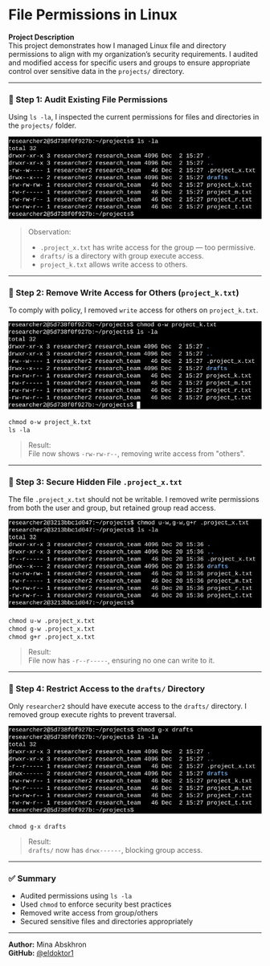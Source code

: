 # File Permissions in Linux

**Project Description**  
This project demonstrates how I managed Linux file and directory permissions
to align with my organization’s security requirements. I audited and modified
access for specific users and groups to ensure appropriate control over
sensitive data in the `projects/` directory.

---

### 📁 Step 1: Audit Existing File Permissions

Using `ls -la`, I inspected the current permissions for files and directories
in the `projects/` folder.

![ls -la output](https://raw.githubusercontent.com/eldoktor1/-File-Permissions-in-Linux-/main/file_permissions_images/permissions_page_1_img_1.png)

> Observation:
> - `.project_x.txt` has write access for the group — too permissive.
> - `drafts/` is a directory with group execute access.
> - `project_k.txt` allows write access to others.

---

### 🔧 Step 2: Remove Write Access for Others (`project_k.txt`)

To comply with policy, I removed `write` access for others on `project_k.txt`.

![chmod project_k.txt](https://raw.githubusercontent.com/eldoktor1/-File-Permissions-in-Linux-/main/file_permissions_images/permissions_page_2_img_1.png)

    chmod o-w project_k.txt
    ls -la

> Result:  
> File now shows `-rw-rw-r--`, removing write access from "others".

---

### 🔐 Step 3: Secure Hidden File `.project_x.txt`

The file `.project_x.txt` should not be writable. I removed write permissions
from both the user and group, but retained group read access.

![chmod on hidden file](https://raw.githubusercontent.com/eldoktor1/-File-Permissions-in-Linux-/main/file_permissions_images/permissions_page_3_img_1.png)

    chmod u-w .project_x.txt
    chmod g-w .project_x.txt
    chmod g+r .project_x.txt

> Result:  
> File now has `-r--r-----`, ensuring no one can write to it.

---

### 🚫 Step 4: Restrict Access to the `drafts/` Directory

Only `researcher2` should have execute access to the `drafts/` directory.
I removed group execute rights to prevent traversal.

![chmod on drafts](https://raw.githubusercontent.com/eldoktor1/-File-Permissions-in-Linux-/main/file_permissions_images/permissions_page_4_img_1.png)

    chmod g-x drafts

> Result:  
> `drafts/` now has `drwx------`, blocking group access.

---

### ✅ Summary

- Audited permissions using `ls -la`
- Used `chmod` to enforce security best practices
- Removed write access from group/others
- Secured sensitive files and directories appropriately

---

**Author:** Mina Abskhron  
**GitHub:** [@eldoktor1](https://github.com/eldoktor1)
